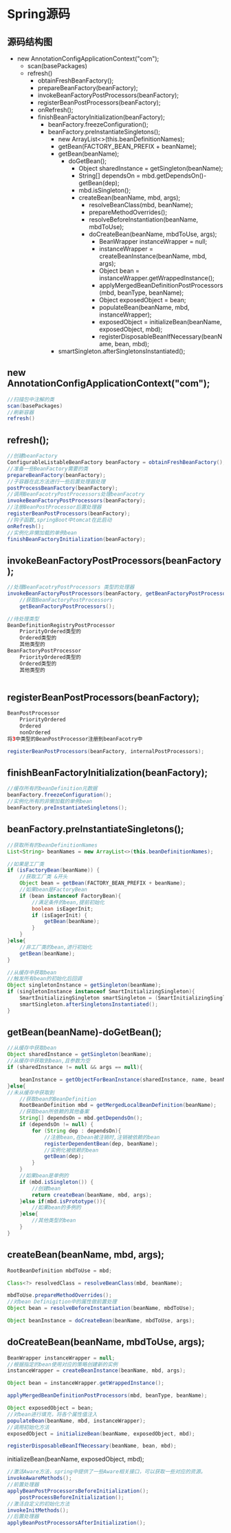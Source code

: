 # Spring源码

## 源码结构图
- new AnnotationConfigApplicationContext("com");
    - scan(basePackages)
    - refresh()
        - obtainFreshBeanFactory();
        - prepareBeanFactory(beanFactory);
        - invokeBeanFactoryPostProcessors(beanFactory);
        - registerBeanPostProcessors(beanFactory);
        - onRefresh();
        - finishBeanFactoryInitialization(beanFactory);
            - beanFactory.freezeConfiguration();
            - beanFactory.preInstantiateSingletons();
                - new ArrayList<>(this.beanDefinitionNames);
                - getBean(FACTORY_BEAN_PREFIX + beanName);
                - getBean(beanName);
                    - doGetBean();
                        - Object sharedInstance = getSingleton(beanName);
                        - String[] dependsOn = mbd.getDependsOn()-getBean(dep);
                        - mbd.isSingleton();
                        - createBean(beanName, mbd, args);
                            - resolveBeanClass(mbd, beanName);
                            - prepareMethodOverrides();
                            - resolveBeforeInstantiation(beanName, mbdToUse);
                            - doCreateBean(beanName, mbdToUse, args);
                                - BeanWrapper instanceWrapper = null;
                                - instanceWrapper = createBeanInstance(beanName, mbd, args);
                                - Object bean = instanceWrapper.getWrappedInstance();
                                - applyMergedBeanDefinitionPostProcessors(mbd, beanType, beanName);
                                - Object exposedObject = bean;
                                - populateBean(beanName, mbd, instanceWrapper);
                                - exposedObject = initializeBean(beanName, exposedObject, mbd);
                                - registerDisposableBeanIfNecessary(beanName, bean, mbd);
                - smartSingleton.afterSingletonsInstantiated();



## new AnnotationConfigApplicationContext("com");
```java
//扫描包中注解的类
scan(basePackages)
//刷新容器
refresh()
```

## refresh();
```java
//创建beanFactory
ConfigurableListableBeanFactory beanFactory = obtainFreshBeanFactory();
//准备一些BeanFactory需要的类
prepareBeanFactory(beanFactory);
//子容器在此方法进行一些后置处理器处理
postProcessBeanFactory(beanFactory);
//调用BeanFacotryPostProcessors处理beanFacotry
invokeBeanFactoryPostProcessors(beanFactory);
//注册BeanPostProcessor后置处理器
registerBeanPostProcessors(beanFactory);
//钩子函数,springBoot中tomcat在此启动
onRefresh();
//实例化非懒加载的单例bean
finishBeanFactoryInitialization(beanFactory);
```

## invokeBeanFactoryPostProcessors(beanFactory);
```java
//处理BeanFacotryPostProcessors 类型的处理器
invokeBeanFactoryPostProcessors(beanFactory, getBeanFactoryPostProcessors());
    //获取BeanFactoryPostProcessors
    getBeanFactoryPostProcessors();

//待处理类型
BeanDefinitionRegistryPostProcessor
    PriorityOrdered类型的
    Ordered类型的
    其他类型的
BeanFactoryPostProcessor
    PriorityOrdered类型的
    Ordered类型的
    其他类型的



```

## registerBeanPostProcessors(beanFactory);
```java
BeanPostProcessor
    PriorityOrdered
    Ordered
    nonOrdered
将3中类型的BeanPostProcessor注册到beanFacotry中

registerBeanPostProcessors(beanFactory, internalPostProcessors);
```

## finishBeanFactoryInitialization(beanFactory);
```java
//缓存所有的beanDefinition元数据
beanFactory.freezeConfiguration();
//实例化所有的非懒加载的单例bean
beanFactory.preInstantiateSingletons();
```

## beanFactory.preInstantiateSingletons();
```java
//获取所有的beanDefinitionNames
List<String> beanNames = new ArrayList<>(this.beanDefinitionNames);

//如果是工厂类
if (isFactoryBean(beanName)) {
    //获取工厂类 &开头
    Object bean = getBean(FACTORY_BEAN_PREFIX + beanName);
    //如果bean是FactoryBean
    if (bean instanceof FactoryBean){
        //满足条件的bean,提前初始化
        boolean isEagerInit;
        if (isEagerInit) {
			getBean(beanName);
		}
    }
}else{
    //非工厂类的bean,进行初始化
    getBean(beanName);
}

//从缓存中获取bean
//触发所有bean的初始化后回调
Object singletonInstance = getSingleton(beanName);
if (singletonInstance instanceof SmartInitializingSingleton){
    SmartInitializingSingleton smartSingleton = (SmartInitializingSingleton) singletonInstance;
    smartSingleton.afterSingletonsInstantiated();
}

```

## getBean(beanName)-doGetBean();
```java
//从缓存中获取bean
Object sharedInstance = getSingleton(beanName);
//从缓存中获取到bean,且参数为空
if (sharedInstance != null && args == null){

    beanInstance = getObjectForBeanInstance(sharedInstance, name, beanName, null);
}else{
//未从缓存中获取到
    //获取bean的BeanDefinition
    RootBeanDefinition mbd = getMergedLocalBeanDefinition(beanName);
    //获取bean所依赖的其他备案
    String[] dependsOn = mbd.getDependsOn();
    if (dependsOn != null) {
        for (String dep : dependsOn){
            //注册bean,在bean被注销时,注销被依赖的bean
            registerDependentBean(dep, beanName);
            //实例化被依赖的bean
            getBean(dep);
        }
    }
    //如果bean是单例的
    if (mbd.isSingleton()) {
        //创建bean
        return createBean(beanName, mbd, args);
    }else if(mbd.isPrototype()){
        //如果bean的多例的
    }else{
        //其他类型的bean
    }
}
```

## createBean(beanName, mbd, args);
```java
RootBeanDefinition mbdToUse = mbd;

Class<?> resolvedClass = resolveBeanClass(mbd, beanName);

mbdToUse.prepareMethodOverrides();
//对bean Definigition中的属性做前置处理
Object bean = resolveBeforeInstantiation(beanName, mbdToUse);

Object beanInstance = doCreateBean(beanName, mbdToUse, args);
```

## doCreateBean(beanName, mbdToUse, args);
```java
BeanWrapper instanceWrapper = null;
//根据指定的bean使用对应的策略创建新的实例
instanceWrapper = createBeanInstance(beanName, mbd, args);

Object bean = instanceWrapper.getWrappedInstance();

applyMergedBeanDefinitionPostProcessors(mbd, beanType, beanName);

Object exposedObject = bean;
//对bean进行填充，将各个属性值注入
populateBean(beanName, mbd, instanceWrapper);
//调用初始化方法
exposedObject = initializeBean(beanName, exposedObject, mbd);

registerDisposableBeanIfNecessary(beanName, bean, mbd);
```

initializeBean(beanName, exposedObject, mbd);
```java
//激活Aware方法，spring中提供了一些Aware相关接口，可以获取一些对应的资源。
invokeAwareMethods();
//前置处理器
applyBeanPostProcessorsBeforeInitialization();
    postProcessBeforeInitialization();
//激活自定义的初始化方法
invokeInitMethods();
//后置处理器
applyBeanPostProcessorsAfterInitialization();
```